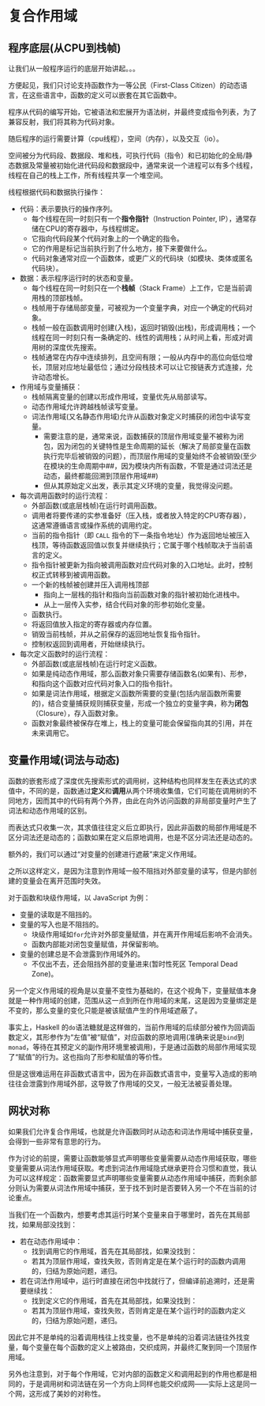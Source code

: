 # 复合作用域

## 程序底层(从CPU到栈帧)

让我们从一般程序运行的底层开始讲起。。。

方便起见，我们只讨论支持函数作为一等公民（First-Class Citizen）的动态语言，在这些语言中，函数的定义可以嵌套在其它函数中。

程序从代码的编写开始，它被语法和宏展开为语法树，并最终变成指令列表，为了兼容反射，我们将其称为代码对象。

随后程序的运行需要计算（cpu线程），空间（内存），以及交互（io）。

空间被分为代码段、数据段、堆和栈，可执行代码（指令）和已初始化的全局/静态数据及常量被初始化进代码段和数据段中，通常来说一个进程可以有多个线程，线程在自己的栈上工作，所有线程共享一个堆空间。

线程根据代码和数据执行操作：

- 代码：表示要执行的操作序列。
  - 每个线程在同一时刻只有一个**指令指针**（Instruction Pointer, IP），通常存储在CPU的寄存器中，与线程绑定。
  - 它指向代码段某个代码对象上的一个确定的指令。
  - 它的作用是标记当前执行到了什么地方，接下来要做什么。
  - 代码对象通常对应一个函数体，或更广义的代码块（如模块、类体或匿名代码块）。
- 数据：表示程序运行时的状态和变量。
  - 每个线程在同一时刻只在一个**栈帧**（Stack Frame）上工作，它是当前调用栈的顶部栈帧。
  - 栈帧用于存储局部变量，可被视为一个变量字典，对应一个确定的代码对象。
  - 栈帧一般在函数调用时创建(入栈)，返回时销毁(出栈)，形成调用栈；一个线程在同一时刻只有一条确定的、线性的调用栈；从时间上看，形成对调用树的深度优先搜索。
  - 栈帧通常在内存中连续排列，且空间有限；一般从内存中的高位向低位增长，顶层对应地址最低位；通过分段栈技术可以让它按链表方式连接，允许动态增长。
- 作用域与变量捕获：
  - 栈帧隔离变量的创建以形成作用域，变量优先从局部读写。
  - 动态作用域允许跨越栈帧读写变量。
  - 词法作用域(又名静态作用域)允许从函数对象定义时捕获的闭包中读写变量。
    - 需要注意的是，通常来说，函数捕获的顶层作用域变量不被称为闭包，因为闭包的关键特性是生命周期的延长（解决了局部变量在函数执行完毕后被销毁的问题），而顶层作用域的变量始终不会被销毁(至少在模块的生命周期中##，因为模块内所有函数，不管是通过词法还是动态，最终都能回溯到顶层作用域##)
    - 但从其原始定义出发，表示其定义环境的变量，我觉得没问题。
- 每次调用函数时的运行流程：
  - 外部函数(或底层栈帧)在运行时调用函数。
  - 调用者将要传递的实参准备好（压入栈，或者放入特定的CPU寄存器），这通常遵循语言或操作系统的调用约定。
  - 当前的指令指针（即 `CALL` 指令的下一条指令地址）作为返回地址被压入栈顶，等待函数返回值以恢复并继续执行；它属于哪个栈帧取决于当前语言的定义。
  - 指令指针被更新为指向被调用函数对应代码对象的入口地址。此时，控制权正式转移到被调用函数。
  - 一个新的栈帧被创建并压入调用栈顶部
    - 指向上一层栈的指针和指向当前函数对象的指针被初始化进栈中。
    - 从上一层传入实参，结合代码对象的形参初始化变量。
  - 函数执行。
  - 将返回值放入指定的寄存器或内存位置。
  - 销毁当前栈帧，并从之前保存的返回地址恢复指令指针。
  - 控制权返回到调用者，开始继续执行。
- 每次定义函数时的运行流程：
  - 外部函数(或底层栈帧)在运行时定义函数。
  - 如果是纯动态作用域，那么函数对象只需要存储函数名(如果有)、形参，和指向这个函数对应代码对象入口的指令指针。
  - 如果是词法作用域，根据定义函数所需要的变量(包括内层函数所需要的)，结合变量捕获规则捕获变量，形成一个独立的变量字典，称为**闭包**（Closure），存入函数对象。
  - 函数对象最终被保存在堆上，栈上的变量可能会保留指向其的引用，并在未来调用它。

## 变量作用域(词法与动态)

函数的嵌套形成了深度优先搜索形式的调用树，这种结构也同样发生在表达式的求值中，不同的是，函数通过**定义**和**调用**从两个环境收集值，它们可能在调用树的不同地方，因而其中的代码有两个外界，由此在向外访问函数的非局部变量时产生了词法和动态作用域的区别。

而表达式只收集一次，其求值往往定义后立即执行，因此非函数的局部作用域是不区分词法还是动态的；函数如果在定义后原地调用，也是不区分词法还是动态的。

额外的，我们可以通过“对变量的创建进行遮蔽”来定义作用域。

之所以这样定义，是因为注意到作用域一般不阻挡对外部变量的读写，但是内部创建的变量会在离开范围时失效。

对于函数和块级作用域，以 JavaScript 为例：

- 变量的读取是不阻挡的。
- 变量的写入也是不阻挡的。
  - 块级作用域如`for`允许对外部变量赋值，并在离开作用域后影响不会消失。
  - 函数内部能对闭包变量赋值，并保留影响。
- 变量的创建总是不会泄露到作用域外的。
  - 不仅出不去，还会阻挡外部的变量进来(暂时性死区 Temporal Dead Zone)。

另一个定义作用域的视角是以变量不变性为基础的，在这个视角下，变量赋值本身就是一种作用域的创建，范围从这一点到所在作用域的末尾，这是因为变量绑定是不变的，那么变量的变化只能是被该赋值产生的作用域遮蔽了。

事实上，Haskell 的`do`语法糖就是这样做的，当前作用域的后续部分被作为回调函数定义，其形参作为“左值”被“赋值”，对应函数的原地调用(准确来说是`bind`到`monad`，等待在其预定义的副作用环境里被调用)，于是通过函数的局部作用域实现了“赋值”的行为。这也指向了形参和赋值的等价性。

但是这很难运用在非函数式语言中，因为在非函数式语言中，变量写入造成的影响往往会泄露到作用域外部，这导致了作用域的交叉，一般无法被妥善处理。

## 网状对称

如果我们允许复合作用域，也就是允许函数同时从动态和词法作用域中捕获变量，会得到一些非常有意思的行为。

作为讨论的前提，需要让函数能够显式声明哪些变量需要从动态作用域获取，哪些变量需要从词法作用域获取。考虑到词法作用域隐式继承更符合习惯和直觉，我认为可以这样规定：函数需要显式声明哪些变量需要从动态作用域中捕获，而剩余部分则认为需要从词法作用域中捕获，至于找不到时是否要转入另一个不在当前的讨论重点。

当我们在一个函数内，想要考虑其运行时某个变量来自于哪里时，首先在其局部找，如果局部没找到：

- 若在动态作用域中：
  - 找到调用它的作用域，首先在其局部找，如果没找到：
  - 若其为顶层作用域，查找失败，否则肯定是在某个运行时的函数内调用的，归结为原始问题，递归。
- 若在词法作用域中，运行时直接在闭包中找就行了，但编译前追溯时，还是需要继续找：
  - 找到定义它的作用域，首先在其局部找，如果没找到：
  - 若其为顶层作用域，查找失败，否则肯定是在某个运行时的函数内定义的，归结为原始问题，递归。

因此它并不是单纯的沿着调用栈往上找变量，也不是单纯的沿着词法链往外找变量，每个变量在每个函数的定义上被路由，交织成网，并最终汇聚到同一个顶层作用域。

另外也注意到，对于每个作用域，它对内部的函数定义和调用起到的作用也都是相同的，于是调用树和词法链在另一个方向上同样也能交织成网——实际上这是同一个网，这形成了美妙的对称性。